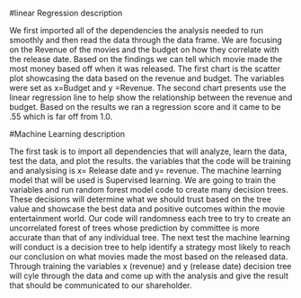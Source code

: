 #linear Regression description

We first imported all of the dependencies the analysis needed to run smoothly and then read the data through the data frame. We are focusing on the Revenue of the movies and the budget on how they correlate with the release date. Based on the findings we can tell which movie made the most money based off when it was released. The first chart is the scatter plot showcasing the data based on the revenue and budget. The variables were set as x=Budget and y =Revenue. The second chart presents use the linear regression line to help show the relationship between the revenue and budget. Based on the results we ran a regression score and it came to be .55 which is far off from 1.0. 

#Machine Learning description

The first task is to import all dependencies that will analyze, learn the data, test the data, and plot the results. the variables that the code will be training and analysising is x= Release date and y= revenue. The machine learning model that will be used is Supervised learning. We are going to train the variables and run random forest model code to create many decision trees. These decisions will determine what we should trust based on the tree value and showcase the best data and positive outcomes within the movie entertainment world. Our code will randomness each tree to try to create an uncorrelated forest of trees whose prediction by committee is more accurate than that of any individual tree. The next test the machine learning will conduct is a decision tree to help identify a strategy most likely to reach our conclusion on what movies made the most based on the released data. Through training the variables x (revenue) and y (release date) decision tree will cyle through the data and come up with the analysis and give the result that should be communicated to our shareholder.
